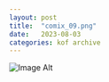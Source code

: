 ```yaml
---
layout:	post
title:	"comix_09.png"
date:	2023-08-03
categories:	kof archive
---
```


![Image Alt](https://k0f.github.io/assets/comix_09.png)